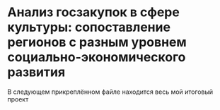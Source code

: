 # Анализ госзакупок в сфере культуры: сопоставление регионов с разным уровнем социально-экономического развития
В следующем прикреплённом файле находится весь мой итоговый проект
